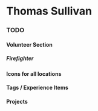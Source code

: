 # Thomas Sullivan

### TODO
#### Volunteer Section
##### Firefighter
#### Icons for all locations
#### Tags / Experience Items
#### Projects

